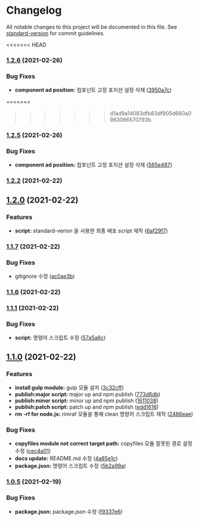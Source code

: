 # Changelog

All notable changes to this project will be documented in this file. See [standard-version](https://github.com/conventional-changelog/standard-version) for commit guidelines.

<<<<<<< HEAD
### [1.2.6](https://github.com/chlee-danbi/danbi-exelbid/compare/v1.2.4...v1.2.6) (2021-02-26)


### Bug Fixes

* **component ad position:** 컴포넌트 고정 포지션 설정 삭제 ([3950a7c](https://github.com/chlee-danbi/danbi-exelbid/commit/3950a7c5feb9ebe7cbdb4d8fb0c9a0da75fe7d25))

=======
>>>>>>> d1ad9a14083dfb83df905d660a0983066570793b
### [1.2.5](https://github.com/chlee-danbi/danbi-exelbid/compare/v1.2.4...v1.2.5) (2021-02-26)


### Bug Fixes

* **component ad position:** 컴포넌트 고정 포지션 설정 삭제 ([565e487](https://github.com/chlee-danbi/danbi-exelbid/commit/565e487570781b5ca7d954e16cca372f06a10c19))

### [1.2.2](https://github.com/chlee-danbi/danbi-exelbid/compare/v1.2.1...v1.2.2) (2021-02-22)

## [1.2.0](https://github.com/chlee-danbi/danbi-exelbid/compare/v1.1.7...v1.2.0) (2021-02-22)


### Features

* **script:** standard-verion 을 사용한 최종 배포 script 제작 ([6af29f7](https://github.com/chlee-danbi/danbi-exelbid/commit/6af29f7df378b597367b0e63b80a9477328a98ce))

### [1.1.7](https://github.com/chlee-danbi/danbi-exelbid/compare/v1.1.6...v1.1.7) (2021-02-22)


### Bug Fixes

* gitignore 수정 ([ac0ae3b](https://github.com/chlee-danbi/danbi-exelbid/commit/ac0ae3b69ad9653a5e3c72037ad85ea3654acb28))

### [1.1.6](https://github.com/chlee-danbi/danbi-exelbid/compare/v1.1.5...v1.1.6) (2021-02-22)

### [1.1.1](https://github.com/chlee-danbi/danbi-exelbid/compare/v1.1.0...v1.1.1) (2021-02-22)


### Bug Fixes

* **script:** 명령어 스크립트 수정 ([57a5a6c](https://github.com/chlee-danbi/danbi-exelbid/commit/57a5a6cd3e5e54dc69d1b57b8fccdfbb4c5a93c4))

## [1.1.0](https://github.com/chlee-danbi/danbi-exelbid/compare/v1.0.6...v1.1.0) (2021-02-22)


### Features

* **install gulp module:** gulp 모듈 설치 ([3c32cff](https://github.com/chlee-danbi/danbi-exelbid/commit/3c32cff333cc447430a0384cb822e83d4934f4ec))
* **publish:major script:** major up and npm publish ([773d6db](https://github.com/chlee-danbi/danbi-exelbid/commit/773d6db20f8514cd1caf4257252a3c5e6a6c400c))
* **publish:minor script:** minor up and npm publish ([1611038](https://github.com/chlee-danbi/danbi-exelbid/commit/1611038bdd3ade43c74cc23c25fa3aa4c93c782b))
* **publish:patch script:** patch up and npm publish ([edd1616](https://github.com/chlee-danbi/danbi-exelbid/commit/edd1616bc5413d26288cffe0f4f3776d4a0fce6b))
* **rm -rf for node.js:** rimraf 모듈을 통해 clean 명령어 스크립트 제작 ([2486eae](https://github.com/chlee-danbi/danbi-exelbid/commit/2486eae7fcd93a0b63bde5dfd45078dbc3f9a4fc))


### Bug Fixes

* **copyfiles module not correct target path:** copyfiles 모듈 잘못된 경로 설정 수정 ([cec4a01](https://github.com/chlee-danbi/danbi-exelbid/commit/cec4a014c2f7e61869eeb5a716c9317c7f87c8f3))
* **docs update:** README.md 수정 ([4a85e1c](https://github.com/chlee-danbi/danbi-exelbid/commit/4a85e1ca3fe8e636e87613b4920718c7e93b7ed4))
* **package.json:** 명령어 스크립트 수정 ([5b2a99a](https://github.com/chlee-danbi/danbi-exelbid/commit/5b2a99aa620f9ac8071c68c04c8f1b91b47f32db))

### [1.0.5](https://github.com/chlee-danbi/danbi-exelbid/compare/v1.0.3...v1.0.5) (2021-02-19)


### Bug Fixes

* **package.json:** package.json 수정 ([f9337e6](https://github.com/chlee-danbi/danbi-exelbid/commit/f9337e6853c33177e6fc3c0b286233a797b37492))
